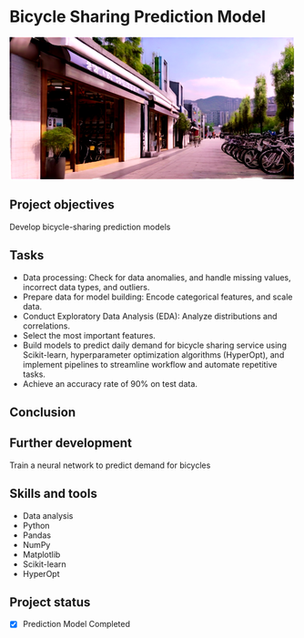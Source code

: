 # Bicycle Sharing Prediction Model

<img src="https://github.com/dkalenov/Bicycle-Sharing-Prediction-Models/blob/main/assets/bike_rental_shop_in_Korea_.png" alt="Bike rental service in South Korea" width="500" height="250">

## Project objectives

Develop bicycle-sharing prediction models

## Tasks
- Data processing: Check for data anomalies, and handle missing values, incorrect data types, and outliers.
- Prepare data for model building: Encode categorical features, and scale data.
- Conduct Exploratory Data Analysis (EDA): Analyze distributions and correlations.
- Select the most important features.
- Build models to predict daily demand for bicycle sharing service using Scikit-learn, hyperparameter optimization algorithms (HyperOpt), and implement pipelines to streamline workflow and automate repetitive tasks.
- Achieve an accuracy rate of 90% on test data.

## Conclusion


## Further development

Train a neural network to predict demand for bicycles
## Skills and tools 

* Data analysis
* Python
* Pandas
* NumPy
* Matplotlib
* Scikit-learn
* HyperOpt
  

## Project status
- [x] Prediction Model Completed
